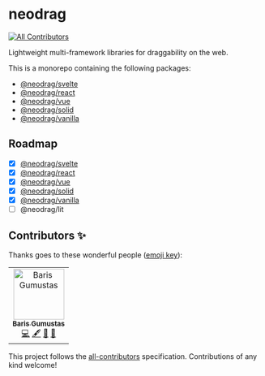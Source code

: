 # neodrag
<!-- ALL-CONTRIBUTORS-BADGE:START - Do not remove or modify this section -->
[![All Contributors](https://img.shields.io/badge/all_contributors-1-orange.svg?style=flat-square)](#contributors-)
<!-- ALL-CONTRIBUTORS-BADGE:END -->

Lightweight multi-framework libraries for draggability on the web.

This is a monorepo containing the following packages:

- [@neodrag/svelte](https://github.com/PuruVJ/neodrag/tree/main/packages/svelte#readme)
- [@neodrag/react](https://github.com/PuruVJ/neodrag/tree/main/packages/react#readme)
- [@neodrag/vue](https://github.com/PuruVJ/neodrag/tree/main/packages/vue#readme)
- [@neodrag/solid](https://github.com/PuruVJ/neodrag/tree/main/packages/solid#readme)
- [@neodrag/vanilla](https://github.com/PuruVJ/neodrag/tree/main/packages/vanilla#readme)

## Roadmap

- [x] [@neodrag/svelte](https://github.com/PuruVJ/neodrag/tree/main/packages/svelte#readme)
- [x] [@neodrag/react](https://github.com/PuruVJ/neodrag/tree/main/packages/react#readme)
- [x] [@neodrag/vue](https://github.com/PuruVJ/neodrag/tree/main/packages/vue#readme)
- [x] [@neodrag/solid](https://github.com/PuruVJ/neodrag/tree/main/packages/solid#readme)
- [x] [@neodrag/vanilla](https://github.com/PuruVJ/neodrag/tree/main/packages/vanilla#readme)
- [ ] @neodrag/lit

## Contributors ✨

Thanks goes to these wonderful people ([emoji key](https://allcontributors.org/docs/en/emoji-key)):

<!-- ALL-CONTRIBUTORS-LIST:START - Do not remove or modify this section -->
<!-- prettier-ignore-start -->
<!-- markdownlint-disable -->
<table>
  <tbody>
    <tr>
      <td align="center"><a href="https://github.com/matrushka"><img src="https://avatars.githubusercontent.com/u/53268?v=4?s=100" width="100px;" alt="Baris Gumustas"/><br /><sub><b>Baris Gumustas</b></sub></a><br /><a href="https://github.com/PuruVJ/neodrag/commits?author=matrushka" title="Code">💻</a> <a href="#content-matrushka" title="Content">🖋</a> <a href="https://github.com/PuruVJ/neodrag/issues?q=author%3Amatrushka" title="Bug reports">🐛</a> <a href="#ideas-matrushka" title="Ideas, Planning, & Feedback">🤔</a></td>
    </tr>
  </tbody>
</table>

<!-- markdownlint-restore -->
<!-- prettier-ignore-end -->

<!-- ALL-CONTRIBUTORS-LIST:END -->

This project follows the [all-contributors](https://github.com/all-contributors/all-contributors) specification. Contributions of any kind welcome!